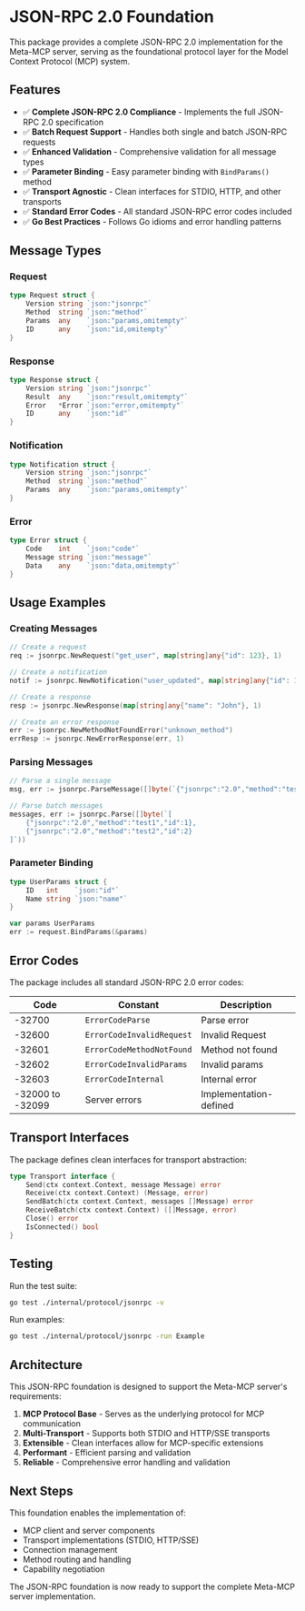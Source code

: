 # JSON-RPC 2.0 Foundation

This package provides a complete JSON-RPC 2.0 implementation for the Meta-MCP server, serving as the foundational protocol layer for the Model Context Protocol (MCP) system.

## Features

- ✅ **Complete JSON-RPC 2.0 Compliance** - Implements the full JSON-RPC 2.0 specification
- ✅ **Batch Request Support** - Handles both single and batch JSON-RPC requests
- ✅ **Enhanced Validation** - Comprehensive validation for all message types
- ✅ **Parameter Binding** - Easy parameter binding with `BindParams()` method
- ✅ **Transport Agnostic** - Clean interfaces for STDIO, HTTP, and other transports
- ✅ **Standard Error Codes** - All standard JSON-RPC error codes included
- ✅ **Go Best Practices** - Follows Go idioms and error handling patterns

## Message Types

### Request
```go
type Request struct {
    Version string `json:"jsonrpc"`
    Method  string `json:"method"`
    Params  any    `json:"params,omitempty"`
    ID      any    `json:"id,omitempty"`
}
```

### Response
```go
type Response struct {
    Version string `json:"jsonrpc"`
    Result  any    `json:"result,omitempty"`
    Error   *Error `json:"error,omitempty"`
    ID      any    `json:"id"`
}
```

### Notification
```go
type Notification struct {
    Version string `json:"jsonrpc"`
    Method  string `json:"method"`
    Params  any    `json:"params,omitempty"`
}
```

### Error
```go
type Error struct {
    Code    int    `json:"code"`
    Message string `json:"message"`
    Data    any    `json:"data,omitempty"`
}
```

## Usage Examples

### Creating Messages

```go
// Create a request
req := jsonrpc.NewRequest("get_user", map[string]any{"id": 123}, 1)

// Create a notification
notif := jsonrpc.NewNotification("user_updated", map[string]any{"id": 123})

// Create a response
resp := jsonrpc.NewResponse(map[string]any{"name": "John"}, 1)

// Create an error response
err := jsonrpc.NewMethodNotFoundError("unknown_method")
errResp := jsonrpc.NewErrorResponse(err, 1)
```

### Parsing Messages

```go
// Parse a single message
msg, err := jsonrpc.ParseMessage([]byte(`{"jsonrpc":"2.0","method":"test","id":1}`))

// Parse batch messages
messages, err := jsonrpc.Parse([]byte(`[
    {"jsonrpc":"2.0","method":"test1","id":1},
    {"jsonrpc":"2.0","method":"test2","id":2}
]`))
```

### Parameter Binding

```go
type UserParams struct {
    ID   int    `json:"id"`
    Name string `json:"name"`
}

var params UserParams
err := request.BindParams(&params)
```

## Error Codes

The package includes all standard JSON-RPC 2.0 error codes:

| Code | Constant | Description |
|------|----------|-------------|
| -32700 | `ErrorCodeParse` | Parse error |
| -32600 | `ErrorCodeInvalidRequest` | Invalid Request |
| -32601 | `ErrorCodeMethodNotFound` | Method not found |
| -32602 | `ErrorCodeInvalidParams` | Invalid params |
| -32603 | `ErrorCodeInternal` | Internal error |
| -32000 to -32099 | Server errors | Implementation-defined |

## Transport Interfaces

The package defines clean interfaces for transport abstraction:

```go
type Transport interface {
    Send(ctx context.Context, message Message) error
    Receive(ctx context.Context) (Message, error)
    SendBatch(ctx context.Context, messages []Message) error
    ReceiveBatch(ctx context.Context) ([]Message, error)
    Close() error
    IsConnected() bool
}
```

## Testing

Run the test suite:

```bash
go test ./internal/protocol/jsonrpc -v
```

Run examples:

```bash
go test ./internal/protocol/jsonrpc -run Example
```

## Architecture

This JSON-RPC foundation is designed to support the Meta-MCP server's requirements:

1. **MCP Protocol Base** - Serves as the underlying protocol for MCP communication
2. **Multi-Transport** - Supports both STDIO and HTTP/SSE transports
3. **Extensible** - Clean interfaces allow for MCP-specific extensions
4. **Performant** - Efficient parsing and validation
5. **Reliable** - Comprehensive error handling and validation

## Next Steps

This foundation enables the implementation of:

- MCP client and server components
- Transport implementations (STDIO, HTTP/SSE)
- Connection management
- Method routing and handling
- Capability negotiation

The JSON-RPC foundation is now ready to support the complete Meta-MCP server implementation.
